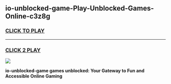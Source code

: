 
## io-unblocked-game-Play-Unblocked-Games-Online-c3z8g
<h3>
<a href="https://premium76.site?title=io-unblocked-game&ref=25A">CLICK TO PLAY</a></h3>
<hr>

<h3>
<a href="https://premium76.site?title=io-unblocked-game&ref=25A">CLICK 2 PLAY</a>
  
</h3>

<a href="https://premium76.site?title=io-unblocked-game&ref=25A"><img src="https://clearcache.store/games.png"></a>


**io-unblocked-game games unblocked: Your Gateway to Fun and Accessible Online Gaming**
